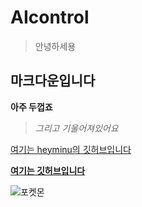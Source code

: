# AIcontrol

> 안녕하세용

## **마크다운입니다**

__아주 두껍죠__ 

>_그리고 기울어져있어요_

[여기는 heyminu의 깃허브입니다](https://github.com/heyminu/AIcontrol/)

[__여기는 깃허브입니다__](https://github.com/)

![포켓몬](https://m.blog.naver.com/3456789asdf/221716977569?view=img_2)
